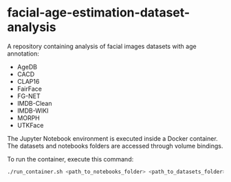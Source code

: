 # facial-age-estimation-dataset-analysis

A repository containing analysis of facial images datasets with age annotation:

- AgeDB
- CACD
- CLAP16
- FairFace
- FG-NET
- IMDB-Clean
- IMDB-WIKI
- MORPH
- UTKFace

The Jupyter Notebook environment is executed inside a Docker container.
The datasets and notebooks folders are accessed through volume bindings.

To run the container, execute this command:

```bash
./run_container.sh <path_to_notebooks_folder> <path_to_datasets_folder>
```
